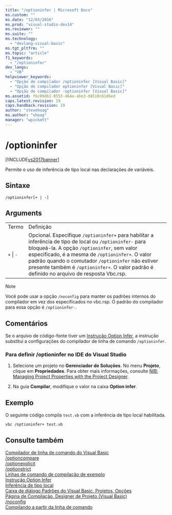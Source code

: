 ```yaml
---
title: "/optioninfer | Microsoft Docs"
ms.custom: ""
ms.date: "12/03/2016"
ms.prod: "visual-studio-dev14"
ms.reviewer: ""
ms.suite: ""
ms.technology: 
  - "devlang-visual-basic"
ms.tgt_pltfrm: ""
ms.topic: "article"
f1_keywords: 
  - "/optioninfer"
dev_langs: 
  - "VB"
helpviewer_keywords: 
  - "Opção de compilador /optioninfer [Visual Basic]"
  - "Opção de compilador optioninfer [Visual Basic]"
  - "Opção de compilador -optioninfer [Visual Basic]"
ms.assetid: f6c09db1-0553-464a-abe3-d4510c61d6ed
caps.latest.revision: 19
caps.handback.revision: 19
author: "stevehoag"
ms.author: "shoag"
manager: "wpickett"
---
```

# /optioninfer
[!INCLUDE[vs2017banner](../../../csharp/includes/vs2017banner.md)]

Permite o uso de inferência de tipo local nas declarações de variáveis.  
  
## Sintaxe  
  
```  
/optioninfer[+ | -]  
```  
  
## Arguments  
  
|||  
|-|-|  
|Termo|Definição|  
|`+`  &#124; `-`|Opcional.  Especifique `/optioninfer+` para habilitar a inferência de tipo de local ou `/optioninfer-` para bloqueá\-la.  A opção `/optioninfer`, sem valor especificado, é a mesma de `/optioninfer+`.  O valor padrão quando o comutador `/optioninfer` não estiver presente também é `/optioninfer+`.  O valor padrão é definido no arquivo de resposta Vbc.rsp.|  
  
> [!NOTE]
>  Você pode usar a opção `/noconfig` para manter os padrões internos do compilador em vez dos especificados no vbc.rsp.  O padrão do compilador para essa opção é `/optioninfer-`.  
  
## Comentários  
 Se o arquivo de código\-fonte tiver um [Instrução Option Infer](../../../visual-basic/language-reference/statements/option-infer-statement.md), a instrução substitui a configurações do compilador de linha de comando `/optioninfer`.  
  
### Para definir \/optioninfer no IDE do Visual Studio  
  
1.  Selecione um projeto no **Gerenciador de Soluções**.  No menu **Projeto**, clique em **Propriedades**.  Para obter mais informações, consulte [NIB: Managing Project Properties with the Project Designer](http://msdn.microsoft.com/pt-br/983f3c18-832f-4666-afec-74b716ff3e0e).  
  
2.  Na guia **Compilar**, modifique o valor na caixa **Option infer**.  
  
## Exemplo  
 O seguinte código compila `test.vb` com a inferência de tipo local habilitada.  
  
```  
vbc /optioninfer+ test.vb  
```  
  
## Consulte também  
 [Compilador de linha de comando do Visual Basic](../../../visual-basic/reference/command-line-compiler/index.md)   
 [\/optioncompare](../../../visual-basic/reference/command-line-compiler/optioncompare.md)   
 [\/optionexplicit](../../../visual-basic/reference/command-line-compiler/optionexplicit.md)   
 [\/optionstrict](../../../visual-basic/reference/command-line-compiler/optionstrict.md)   
 [Linhas de comando de compilação de exemplo](../../../visual-basic/reference/command-line-compiler/sample-compilation-command-lines.md)   
 [Instrução Option Infer](../../../visual-basic/language-reference/statements/option-infer-statement.md)   
 [Inferência de tipo local](../../../visual-basic/programming-guide/language-features/variables/local-type-inference.md)   
 [Caixa de diálogo Padrões do Visual Basic, Projetos, Opções](/visual-studio/ide/reference/visual-basic-defaults-projects-options-dialog-box)   
 [Página de Compilação, Designer de Projeto \(Visual Basic\)](/visual-studio/ide/reference/compile-page-project-designer-visual-basic)   
 [\/noconfig](../../../visual-basic/reference/command-line-compiler/noconfig.md)   
 [Compilando a partir da linha de comando](../../../visual-basic/reference/command-line-compiler/building-from-the-command-line.md)